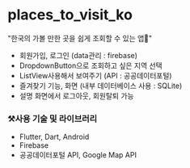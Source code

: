 # places_to_visit_ko
"한국의 가볼 만한 곳을 쉽게 조회할 수 있는 앱📱"

- 회원가입, 로그인 (data관리 : firebase)<br>
- DropdownButton으로 조회하고 싶은 지역 선택<br>
- ListView사용해서 보여주기 (API : 공공데이터포털)<br>
- 즐겨찾기 기능, 화면 (내부 데이터베이스 사용 : SQLite)<br>
- 설명 화면에서 로그아웃, 회원탈퇴 가능


### ⚒️사용 기술 및 라이브러리

- Flutter, Dart, Android
- Firebase
- 공공데이터포털 API, Google Map API

